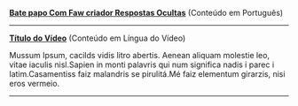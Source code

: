 **[Bate papo Com Faw criador Respostas Ocultas](https://youtu.be/jwYbMP1KP_c)** (Conteúdo em Português)
    
-----
    
**[Título do Vídeo](https://www.link-do-vídeo.com)** (Conteúdo em Língua do Vídeo)
    
Mussum Ipsum, cacilds vidis litro abertis. Aenean aliquam molestie leo, vitae iaculis nisl.Sapien in monti palavris qui num significa nadis i parec    i latim.Casamentiss faiz malandris se pirulitá.Mé faiz elementum girarzis, nisi eros vermeio.
 
-----

